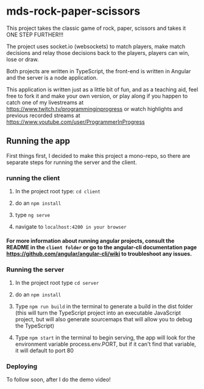 # mds-rock-paper-scissors

This project takes the classic game of rock, paper, scissors and takes it ONE STEP FURTHER!!!

The project uses socket.io (websockets) to match players, make match decisions and relay those decisions back to the players, players can win, lose or draw.

Both projects are written in TypeScript, the front-end is written in Angular and the server is a node application.

This application is written just as a little bit of fun, and as a teaching aid, feel free to fork it and make your own version, or play along if you happen to catch one of my livestreams at https://www.twitch.tv/programminginprogress or watch highlights and previous recorded streams at https://www.youtube.com/user/ProgrammerInProgress

## Running the app

First things first, I decided to make this project a mono-repo, so there are separate steps for running the server and the client.

### running the client

1.  In the project root type: `cd client`

2.  do an `npm install`

3.  type `ng serve`

4.  navigate to `localhost:4200 in your browser`

#### For more information about running angular projects, consult the README in the `client folder` or go to the angular-cli documentation page https://github.com/angular/angular-cli/wiki to troubleshoot any issues.

### Running the server

1.  In the project root type `cd server`

2.  do an `npm install`

3.  Type `npm run build` in the terminal to generate a build in the dist folder (this will turn the TypeScript project into an executable JavaScript project, but will also generate sourcemaps that will allow you to debug the TypeScript)

4.  Type `npm start` in the terminal to begin serving, the app will look for the environment variable process.env.PORT, but if it can't find that variable, it will default to port 80

### Deploying

To follow soon, after I do the demo video!
